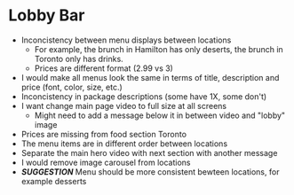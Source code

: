 # Lobby Bar

- Inconcistency between menu displays between locations
  - For example, the brunch in Hamilton has only deserts, the brunch in Toronto only has drinks.
  - Prices are different format (2.99 vs 3)
- I would make all menus look the same in terms of title, description and price (font, color, size, etc.)
- Inconcistency in package descriptions (some have 1X, some don't)
- I want change main page video to full size at all screens
  - Might need to add a message below it in between video and "lobby" image
- Prices are missing from food section Toronto
- The menu items are in different order between locations
- Separate the main hero video with next section with another message
- I would remove image carousel from locations
- ***SUGGESTION*** Menu should be more consistent bewteen locations, for example desserts
